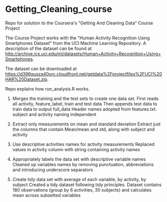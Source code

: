 # Getting_Cleaning_course
Repo for solution to the Coursera's "Getting And Cleaning Data" Course Project

The Course Project works with the "Human Activity Recognition Using Smartphones Dataset" from the UCI Machine Learning Repository. A description of the dataset can be found at
http://archive.ics.uci.edu/ml/datasets/Human+Activity+Recognition+Using+Smartphones.

The dataset can be downloaded at https://d396qusza40orc.cloudfront.net/getdata%2Fprojectfiles%2FUCI%20HAR%20Dataset.zip.

Repo explains how run_analysis.R works.
1) Merges the training and the test sets to create one data set.
First reads all activity, feature_label, train and test data
Then appends test data to train data to output full_data
Header names adopted from features.txt.  subject and activity naming independent

2) Extract only measurements on mean and standard deviation
Extract just the columns that contain Mean/mean and std, along with subject and activity

3) Use descriptive activities names for activity measurements
Replaced values in activity column with string containing activity names

4) Appropriately labels the data set with descriptive variable names
Cleaned up variables names by removing punctuation, abbreviations and introducing underscore separators

5) Create tidy data set with average of each variable, by activity, by subject
Created a tidy dataset following tidy principles.  Dataset contains 180 observations (group by 6 activities, 30 subjects) and calculates mean across subsetted variables
